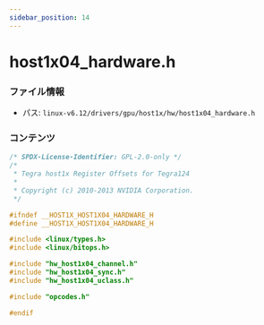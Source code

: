 ```yaml
---
sidebar_position: 14
---
```

# host1x04_hardware.h

### ファイル情報

- パス: `linux-v6.12/drivers/gpu/host1x/hw/host1x04_hardware.h`

### コンテンツ

```h
/* SPDX-License-Identifier: GPL-2.0-only */
/*
 * Tegra host1x Register Offsets for Tegra124
 *
 * Copyright (c) 2010-2013 NVIDIA Corporation.
 */

#ifndef __HOST1X_HOST1X04_HARDWARE_H
#define __HOST1X_HOST1X04_HARDWARE_H

#include <linux/types.h>
#include <linux/bitops.h>

#include "hw_host1x04_channel.h"
#include "hw_host1x04_sync.h"
#include "hw_host1x04_uclass.h"

#include "opcodes.h"

#endif

```
